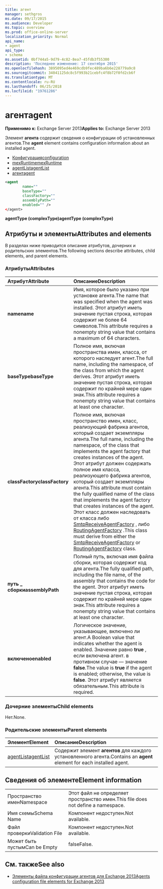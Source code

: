 ```yaml
---
title: агент
manager: sethgros
ms.date: 09/17/2015
ms.audience: Developer
ms.topic: overview
ms.prod: office-online-server
localization_priority: Normal
api_name:
- agent
api_type:
- schema
ms.assetid: 0bf744a5-9d79-4c82-8ea7-45fdb3f55300
description: 'Последнее изменение: 17 сентября 2015'
ms.openlocfilehash: 3895095ed4e469cdb9fec489ba6b6e228779a9c8
ms.sourcegitcommit: 34041125dc8c5f993b21cebfc4f8b72f0fd2cb6f
ms.translationtype: MT
ms.contentlocale: ru-RU
ms.lasthandoff: 06/25/2018
ms.locfileid: "19761286"
---
```

# <a name="agent"></a><span data-ttu-id="a3910-103">агент</span><span class="sxs-lookup"><span data-stu-id="a3910-103">agent</span></span>
  
<span data-ttu-id="a3910-104">**Применимо к:** Exchange Server 2013</span><span class="sxs-lookup"><span data-stu-id="a3910-104">**Applies to:** Exchange Server 2013</span></span>
  
<span data-ttu-id="a3910-105">Элемент **агента** содержит сведения о конфигурации об установленных агентов.</span><span class="sxs-lookup"><span data-stu-id="a3910-105">The **agent** element contains configuration information about an installed agent.</span></span> 
  
- [<span data-ttu-id="a3910-106">Конфигурация</span><span class="sxs-lookup"><span data-stu-id="a3910-106">configuration</span></span>](configuration.md) 
- [<span data-ttu-id="a3910-107">mexRuntime</span><span class="sxs-lookup"><span data-stu-id="a3910-107">mexRuntime</span></span>](mexruntime.md)
- [<span data-ttu-id="a3910-108">agentList</span><span class="sxs-lookup"><span data-stu-id="a3910-108">agentList</span></span>](agentlist.md)
- [<span data-ttu-id="a3910-109">агент</span><span class="sxs-lookup"><span data-stu-id="a3910-109">agent</span></span>](agent.md)
  
```XML
<agent
        name=""
        baseType=""
        classFactory=""
        assemblyPath=""
        enabled="" />
</agent>
```

<span data-ttu-id="a3910-110">**agentType (complexType)**</span><span class="sxs-lookup"><span data-stu-id="a3910-110">**agentType (complexType)**</span></span>

## <a name="attributes-and-elements"></a><span data-ttu-id="a3910-111">Атрибуты и элементы</span><span class="sxs-lookup"><span data-stu-id="a3910-111">Attributes and elements</span></span>

<span data-ttu-id="a3910-112">В разделах ниже приводится описание атрибутов, дочерних и родительских элементов.</span><span class="sxs-lookup"><span data-stu-id="a3910-112">The following sections describe attributes, child elements, and parent elements.</span></span>
  
### <a name="attributes"></a><span data-ttu-id="a3910-113">Атрибуты</span><span class="sxs-lookup"><span data-stu-id="a3910-113">Attributes</span></span>

|<span data-ttu-id="a3910-114">**Атрибут**</span><span class="sxs-lookup"><span data-stu-id="a3910-114">**Attribute**</span></span>|<span data-ttu-id="a3910-115">**Описание**</span><span class="sxs-lookup"><span data-stu-id="a3910-115">**Description**</span></span>|
|:-----|:-----|
|<span data-ttu-id="a3910-116">**name**</span><span class="sxs-lookup"><span data-stu-id="a3910-116">**name**</span></span> <br/> |<span data-ttu-id="a3910-117">Имя, которое было указано при установке агента.</span><span class="sxs-lookup"><span data-stu-id="a3910-117">The name that was specified when the agent was installed.</span></span> <span data-ttu-id="a3910-118">Этот атрибут иметь значение пустая строка, которая содержит не более 64 символов.</span><span class="sxs-lookup"><span data-stu-id="a3910-118">This attribute requires a nonempty string value that contains a maximum of 64 characters.</span></span>  <br/> |
|<span data-ttu-id="a3910-119">**baseType**</span><span class="sxs-lookup"><span data-stu-id="a3910-119">**baseType**</span></span> <br/> |<span data-ttu-id="a3910-120">Полное имя, включая пространства имен, класса, от которого наследует агент.</span><span class="sxs-lookup"><span data-stu-id="a3910-120">The full name, including the namespace, of the class from which the agent derives.</span></span> <span data-ttu-id="a3910-121">Этот атрибут иметь значение пустая строка, которая содержит по крайней мере один знак.</span><span class="sxs-lookup"><span data-stu-id="a3910-121">This attribute requires a nonempty string value that contains at least one character.</span></span>  <br/> |
|<span data-ttu-id="a3910-122">**classFactory**</span><span class="sxs-lookup"><span data-stu-id="a3910-122">**classFactory**</span></span> <br/> |<span data-ttu-id="a3910-123">Полное имя, включая пространство имен, класс, реализующий фабрика агентов, который создает экземпляры агента.</span><span class="sxs-lookup"><span data-stu-id="a3910-123">The full name, including the namespace, of the class that implements the agent factory that creates instances of the agent.</span></span> <span data-ttu-id="a3910-124">Этот атрибут должен содержать полное имя класса, реализующего фабрика агентов, который создает экземпляры агента.</span><span class="sxs-lookup"><span data-stu-id="a3910-124">This attribute must contain the fully qualified name of the class that implements the agent factory that creates instances of the agent.</span></span> <span data-ttu-id="a3910-125">Этот класс должен наследовать от класса либо [SmtpReceiveAgentFactory](https://msdn.microsoft.com/library/Microsoft.Exchange.Data.Transport.Smtp.SmtpReceiveAgentFactory.aspx) , либо [RoutingAgentFactory](https://msdn.microsoft.com/library/Microsoft.Exchange.Data.Transport.Routing.RoutingAgentFactory.aspx) .</span><span class="sxs-lookup"><span data-stu-id="a3910-125">This class must derive from either the [SmtpReceiveAgentFactory](https://msdn.microsoft.com/library/Microsoft.Exchange.Data.Transport.Smtp.SmtpReceiveAgentFactory.aspx) or [RoutingAgentFactory](https://msdn.microsoft.com/library/Microsoft.Exchange.Data.Transport.Routing.RoutingAgentFactory.aspx) class.</span></span>  <br/> |
|<span data-ttu-id="a3910-126">**путь _ сборки**</span><span class="sxs-lookup"><span data-stu-id="a3910-126">**assemblyPath**</span></span> <br/> |<span data-ttu-id="a3910-127">Полный путь, включая имя файла сборки, которая содержит код для агента.</span><span class="sxs-lookup"><span data-stu-id="a3910-127">The fully qualified path, including the file name, of the assembly that contains the code for the agent.</span></span> <span data-ttu-id="a3910-128">Этот атрибут иметь значение пустая строка, которая содержит по крайней мере один знак.</span><span class="sxs-lookup"><span data-stu-id="a3910-128">This attribute requires a nonempty string value that contains at least one character.</span></span>  <br/> |
|<span data-ttu-id="a3910-129">**включено**</span><span class="sxs-lookup"><span data-stu-id="a3910-129">**enabled**</span></span> <br/> |<span data-ttu-id="a3910-130">Логическое значение, указывающее, включено ли агент.</span><span class="sxs-lookup"><span data-stu-id="a3910-130">A Boolean value that indicates whether the agent is enabled.</span></span> <span data-ttu-id="a3910-131">Значение равно **true** , если включена агент. в противном случае — значение **false**.</span><span class="sxs-lookup"><span data-stu-id="a3910-131">The value is **true** if the agent is enabled; otherwise, the value is **false**.</span></span> <span data-ttu-id="a3910-132">Этот атрибут является обязательным.</span><span class="sxs-lookup"><span data-stu-id="a3910-132">This attribute is required.</span></span>  <br/> |
   
### <a name="child-elements"></a><span data-ttu-id="a3910-133">Дочерние элементы</span><span class="sxs-lookup"><span data-stu-id="a3910-133">Child elements</span></span>

<span data-ttu-id="a3910-134">Нет.</span><span class="sxs-lookup"><span data-stu-id="a3910-134">None.</span></span>
  
### <a name="parent-elements"></a><span data-ttu-id="a3910-135">Родительские элементы</span><span class="sxs-lookup"><span data-stu-id="a3910-135">Parent elements</span></span>

|<span data-ttu-id="a3910-136">**Элемент**</span><span class="sxs-lookup"><span data-stu-id="a3910-136">**Element**</span></span>|<span data-ttu-id="a3910-137">**Описание**</span><span class="sxs-lookup"><span data-stu-id="a3910-137">**Description**</span></span>|
|:-----|:-----|
|[<span data-ttu-id="a3910-138">agentList</span><span class="sxs-lookup"><span data-stu-id="a3910-138">agentList</span></span>](agentlist.md) <br/> |<span data-ttu-id="a3910-139">Содержит элемент **агентов** для каждого установленного агента.</span><span class="sxs-lookup"><span data-stu-id="a3910-139">Contains an **agent** element for each installed agent.</span></span>  <br/> |
   
## <a name="element-information"></a><span data-ttu-id="a3910-140">Сведения об элементе</span><span class="sxs-lookup"><span data-stu-id="a3910-140">Element information</span></span>

|||
|:-----|:-----|
|<span data-ttu-id="a3910-141">Пространство имен</span><span class="sxs-lookup"><span data-stu-id="a3910-141">Namespace</span></span>  <br/> |<span data-ttu-id="a3910-142">Этот файл не определяет пространство имен.</span><span class="sxs-lookup"><span data-stu-id="a3910-142">This file does not define a namespace.</span></span>  <br/> |
|<span data-ttu-id="a3910-143">Имя схемы</span><span class="sxs-lookup"><span data-stu-id="a3910-143">Schema Name</span></span>  <br/> |<span data-ttu-id="a3910-144">Компонент недоступен.</span><span class="sxs-lookup"><span data-stu-id="a3910-144">Not available.</span></span>  <br/> |
|<span data-ttu-id="a3910-145">Файл проверки</span><span class="sxs-lookup"><span data-stu-id="a3910-145">Validation File</span></span>  <br/> |<span data-ttu-id="a3910-146">Компонент недоступен.</span><span class="sxs-lookup"><span data-stu-id="a3910-146">Not available.</span></span>  <br/> |
|<span data-ttu-id="a3910-147">Может быть пустым</span><span class="sxs-lookup"><span data-stu-id="a3910-147">Can be Empty</span></span>  <br/> |<span data-ttu-id="a3910-148">false</span><span class="sxs-lookup"><span data-stu-id="a3910-148">False.</span></span>  <br/> |
   
## <a name="see-also"></a><span data-ttu-id="a3910-149">См. также</span><span class="sxs-lookup"><span data-stu-id="a3910-149">See also</span></span>

- [<span data-ttu-id="a3910-150">Элементы файла конфигурации агентов для Exchange 2013</span><span class="sxs-lookup"><span data-stu-id="a3910-150">Agents configuration file elements for Exchange 2013</span></span>](agents-configuration-file-elements-for-exchange-2013.md)

